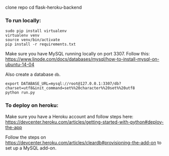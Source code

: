 clone repo
    cd flask-heroku-backend

### To run locally:

    sudo pip install virtualenv
    virtualenv venv 
    source venv/bin/activate
    pip install -r requirements.txt

Make sure you have MySQL running locally on port 3307. Follow this: https://www.linode.com/docs/databases/mysql/how-to-install-mysql-on-ubuntu-14-04

Also create a database `db`.

    export DATABASE_URL=mysql://root@127.0.0.1:3307/db?charset=utf8&init_command=set%%20character%%20set%%20utf8
    python run.py

### To deploy on heroku:

Make sure you have a Heroku account and follow steps here: https://devcenter.heroku.com/articles/getting-started-with-python#deploy-the-app

Follow the steps on https://devcenter.heroku.com/articles/cleardb#provisioning-the-add-on to set up a MySQL add-on.
